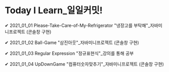 # Today I Learn_일일커밋!

✔ 2021_01_01
Please-Take-Care-of-My-Refrigerator
"냉장고를 부탁해"_자바미니프로젝트 (콘솔창 구현)

✔ 2021_01_02
Ball-Game
"삼진아웃"_자바미니프로젝트 (콘솔창 구현)

✔ 2021_01_03
Regular Expression
"정규표현식"_강의를 통해 공부

✔ 2021_01_04
UpDownGame
"컴퓨터숫자맞추기"_자바미니프로젝트 (콘솔창 구현)
